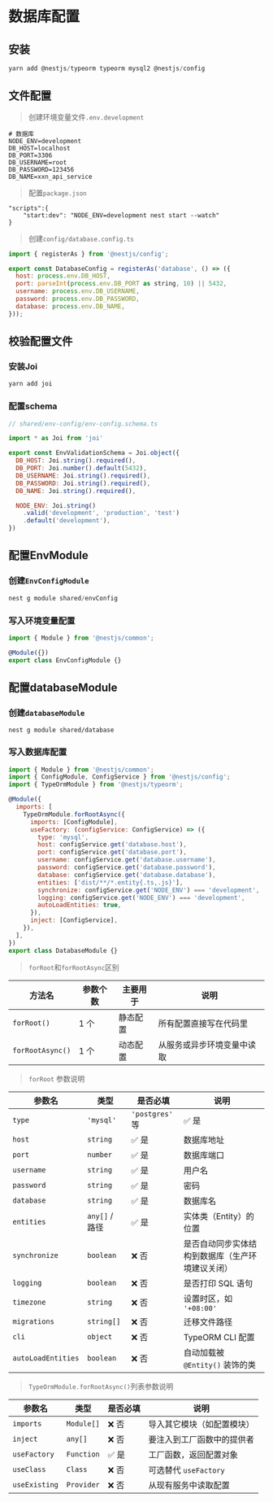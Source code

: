 # 数据库配置

## 安装

```js
yarn add @nestjs/typeorm typeorm mysql2 @nestjs/config
```

## 文件配置

> 创建环境变量文件`.env.development`

```shell
# 数据库
NODE_ENV=development
DB_HOST=localhost
DB_PORT=3306
DB_USERNAME=root
DB_PASSWORD=123456
DB_NAME=xxn_api_service

```

> 配置`package.json`

```shell
"scripts":{
	"start:dev": "NODE_ENV=development nest start --watch"
}
```

> 创建`config/database.config.ts`

```js
import { registerAs } from '@nestjs/config';

export const DatabaseConfig = registerAs('database', () => ({
  host: process.env.DB_HOST,
  port: parseInt(process.env.DB_PORT as string, 10) || 5432,
  username: process.env.DB_USERNAME,
  password: process.env.DB_PASSWORD,
  database: process.env.DB_NAME,
}));

```

## 校验配置文件

### 安装Joi

```js
yarn add joi
```

### 配置schema

```js
// shared/env-config/env-config.schema.ts

import * as Joi from 'joi'

export const EnvValidationSchema = Joi.object({
  DB_HOST: Joi.string().required(),
  DB_PORT: Joi.number().default(5432),
  DB_USERNAME: Joi.string().required(),
  DB_PASSWORD: Joi.string().required(),
  DB_NAME: Joi.string().required(),

  NODE_ENV: Joi.string()
    .valid('development', 'production', 'test')
    .default('development'),
})

```



## 配置EnvModule

### 创建`EnvConfigModule`

```js
nest g module shared/envConfig
```

### 写入环境变量配置

```js
import { Module } from '@nestjs/common';

@Module({})
export class EnvConfigModule {}

```

## 配置databaseModule

### 创建`databaseModule`

```shell
nest g module shared/database
```

### 写入数据库配置

```js
import { Module } from '@nestjs/common';
import { ConfigModule, ConfigService } from '@nestjs/config';
import { TypeOrmModule } from '@nestjs/typeorm';

@Module({
  imports: [
    TypeOrmModule.forRootAsync({
      imports: [ConfigModule],
      useFactory: (configService: ConfigService) => ({
        type: 'mysql',
        host: configService.get('database.host'),
        port: configService.get('database.port'),
        username: configService.get('database.username'),
        password: configService.get('database.password'),
        database: configService.get('database.database'),
        entities: ['dist/**/*.entity{.ts,.js}'],
        synchronize: configService.get('NODE_ENV') === 'development',
        logging: configService.get('NODE_ENV') === 'development',
        autoLoadEntities: true,
      }),
      inject: [ConfigService],
    }),
  ],
})
export class DatabaseModule {}

```

> `forRoot`和`forRootAsync`区别

| 方法名           | 参数个数 | 主要用于 | 说明                       |
| ---------------- | -------- | -------- | -------------------------- |
| `forRoot()`      | 1 个     | 静态配置 | 所有配置直接写在代码里     |
| `forRootAsync()` | 1 个     | 动态配置 | 从服务或异步环境变量中读取 |

> `forRoot` 参数说明

| 参数名             | 类型                        | 是否必填 | 说明                                             |
| ------------------ | --------------------------- | -------- | ------------------------------------------------ |
| `type`             | `'mysql'` | `'postgres'` 等 | ✅ 是     | 数据库类型                                       |
| `host`             | `string`                    | ✅ 是     | 数据库地址                                       |
| `port`             | `number`                    | ✅ 是     | 数据库端口                                       |
| `username`         | `string`                    | ✅ 是     | 用户名                                           |
| `password`         | `string`                    | ✅ 是     | 密码                                             |
| `database`         | `string`                    | ✅ 是     | 数据库名                                         |
| `entities`         | `any[]` / 路径              | ✅ 是     | 实体类（Entity）的位置                           |
| `synchronize`      | `boolean`                   | ❌ 否     | 是否自动同步实体结构到数据库（生产环境建议关闭） |
| `logging`          | `boolean`                   | ❌ 否     | 是否打印 SQL 语句                                |
| `timezone`         | `string`                    | ❌ 否     | 设置时区，如 `'+08:00'`                          |
| `migrations`       | `string[]`                  | ❌ 否     | 迁移文件路径                                     |
| `cli`              | `object`                    | ❌ 否     | TypeORM CLI 配置                                 |
| `autoLoadEntities` | `boolean`                   | ❌ 否     | 自动加载被 `@Entity()` 装饰的类                  |

> `TypeOrmModule.forRootAsync()`列表参数说明

| 参数名        | 类型       | 是否必填 | 说明                       |
| ------------- | ---------- | -------- | -------------------------- |
| `imports`     | `Module[]` | ❌ 否     | 导入其它模块（如配置模块） |
| `inject`      | `any[]`    | ❌ 否     | 要注入到工厂函数中的提供者 |
| `useFactory`  | `Function` | ✅ 是     | 工厂函数，返回配置对象     |
| `useClass`    | `Class`    | ❌ 否     | 可选替代 `useFactory`      |
| `useExisting` | `Provider` | ❌ 否     | 从现有服务中读取配置       |














































